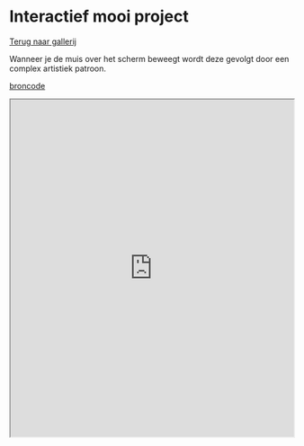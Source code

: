 # Interactief mooi project

[Terug naar gallerij](https://arneduyver.github.io/creative-coding/gallery)

Wanneer je de muis over het scherm beweegt wordt deze gevolgt door een complex artistiek patroon.

[broncode](https://editor.p5js.org/ruben2561/sketches/3OcdhDM_r)

<iframe width="100%" height=600 src="https://editor.p5js.org/ruben2561/full/3OcdhDM_r"></iframe>